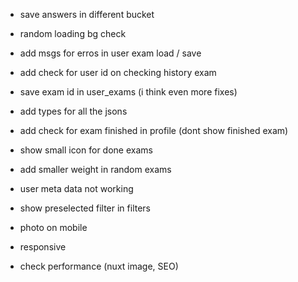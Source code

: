 - save answers in different bucket
- random loading bg check
- add msgs for erros in user exam load / save

- add check for user id on checking history exam

- save exam id in user_exams (i think even more fixes)
- add types for all the jsons
- add check for exam finished in profile (dont show finished exam)

- show small icon for done exams
- add smaller weight in random exams

- user meta data not working
- show preselected filter in filters

- photo on mobile

- responsive
- check performance (nuxt image, SEO)